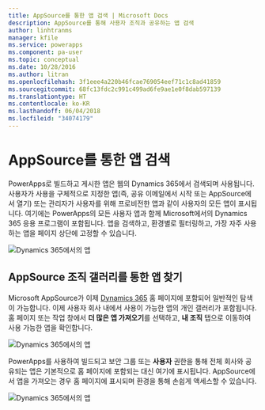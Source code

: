 ```yaml
---
title: AppSource를 통한 앱 검색 | Microsoft Docs
description: AppSource를 통해 사용자 조직과 공유하는 앱 검색
author: linhtranms
manager: kfile
ms.service: powerapps
ms.component: pa-user
ms.topic: conceptual
ms.date: 10/28/2016
ms.author: litran
ms.openlocfilehash: 3f1eee4a220b46fcae769054eef71c1c8ad41859
ms.sourcegitcommit: 68fc13fdc2c991c499ad6fe9ae1e0f8dab597139
ms.translationtype: HT
ms.contentlocale: ko-KR
ms.lasthandoff: 06/04/2018
ms.locfileid: "34074179"
---
```

# <a name="discover-apps-via-appsource"></a>AppSource를 통한 앱 검색
PowerApps로 빌드하고 게시한 앱은 웹의 Dynamics 365에서 검색되며 사용됩니다. 사용자가 사용을 구체적으로 지정한 앱(즉, 공유 이메일에서 시작 또는 AppSource에서 열기) 또는 관리자가 사용자를 위해 프로비전한 앱과 같이 사용자의 모든 앱이 표시됩니다. 여기에는 PowerApps의 모든 사용자 앱과 함께 Microsoft에서의 Dynamics 365 응용 프로그램이 포함됩니다. 앱을 검색하고, 환경별로 필터링하고, 가장 자주 사용하는 앱을 페이지 상단에 고정할 수 있습니다.

  ![Dynamics 365에서의 앱](./media/app-source/apps-dynamics365.png)

## <a name="find-apps-via-the-appsource-organization-gallery"></a>AppSource 조직 갤러리를 통한 앱 찾기
Microsoft AppSource가 이제 [Dynamics 365](http://home.dynamics.com) 홈 페이지에 포함되어 일반적인 탐색이 가능합니다. 이제 사용자 회사 내에서 사용이 가능한 앱의 개인 갤러리가 포함됩니다. 홈 페이지 또는 작업 창에서 **더 많은 앱 가져오기**를 선택하고, **내 조직** 탭으로 이동하여 사용 가능한 앱을 확인합니다.

![Dynamics 365에서의 앱](./media/app-source/getmoreapps.png)

PowerApps를 사용하여 빌드되고 보안 그룹 또는 **사용자** 권한을 통해 전체 회사와 공유되는 앱은 기본적으로 홈 페이지에 포함되는 대신 여기에 표시됩니다. AppSource에서 앱을 가져오는 경우 홈 페이지에 표시되며 환경을 통해 손쉽게 액세스할 수 있습니다.

  ![Dynamics 365에서의 앱](./media/app-source/appsource.png)
